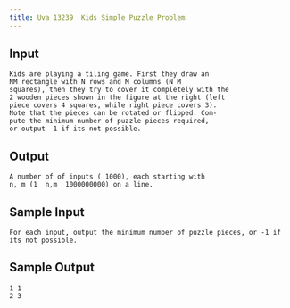 ```yaml
---
title: Uva 13239  Kids Simple Puzzle Problem
---
```



## Input

```text
Kids are playing a tiling game. First they draw an
NM rectangle with N rows and M columns (N M
squares), then they try to cover it completely with the
2 wooden pieces shown in the figure at the right (left
piece covers 4 squares, while right piece covers 3).
Note that the pieces can be rotated or flipped. Com-
pute the minimum number of puzzle pieces required,
or output -1 if its not possible.
```

## Output

```text
A number of of inputs ( 1000), each starting with
n, m (1  n,m  1000000000) on a line.

```

## Sample Input

```text
For each input, output the minimum number of puzzle pieces, or -1 if its not possible.

```

## Sample Output

```text
1 1
2 3

```
